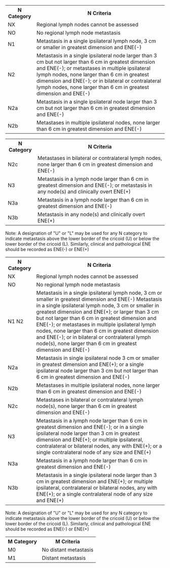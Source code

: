 <table>
<tr>
<th>N Category</th>
<th>N Criteria</th>
</tr>
<tr>
<td>NX</td>
<td>Regional lymph nodes cannot be assessed</td>
</tr>
<tr>
<td>NO</td>
<td>No regional lymph node metastasis</td>
</tr>
<tr>
<td>N1</td>
<td>Metastasis in a single ipsilateral lymph node, 3 cm or smaller in greatest dimension and ENE(-)</td>
</tr>
<tr>
<td>N2</td>
<td>Metastasis in a single ipsilateral node larger than 3 cm but not larger than 6 cm in greatest dimension and ENE(-); or metastases in multiple ipsilateral lymph nodes, none larger than 6 cm in greatest dimension and ENE(-); or in bilateral or contralateral lymph nodes, none larger than 6 cm in greatest dimension and ENE(-)</td>
</tr>
<tr>
<td>N2a</td>
<td>Metastasis in a single ipsilateral node larger than 3 cm but not larger than 6 cm in greatest dimension and ENE(-)</td>
</tr>
<tr>
<td>N2b</td>
<td>Metastases in multiple ipsilateral nodes, none larger than 6 cm in greatest dimension and ENE(-)</td>
</tr>
</table>  
<table>
<tr>
<th>N Category</th>
<th>N Criteria</th>
</tr>
<tr>
<td>N2c</td>
<td>Metastases in bilateral or contralateral lymph nodes, none larger than 6 cm in greatest dimension and ENE(-)</td>
</tr>
<tr>
<td>N3</td>
<td>Metastasis in a lymph node larger than 6 cm in greatest dimension and ENE(-); or metastasis in any node(s) and clinically overt ENE(+)</td>
</tr>
<tr>
<td>N3a</td>
<td>Metastasis in a lymph node larger than 6 cm in greatest dimension and ENE(-)</td>
</tr>
<tr>
<td>N3b</td>
<td>Metastasis in any node(s) and clinically overt ENE(+)</td>
</tr>
</table>  
Note: A designation of "U" or "L" may be used for any N category to
indicate metastasis above the lower border of the cricoid (U) or below
the lower border of the cricoid (L).  
Similarly, clinical and pathological ENE should be recorded as ENE(-)
or ENE(+)<table>
<tr>
<th>N Category</th>
<th>N Criteria</th>
</tr>
<tr>
<td>NX</td>
<td>Regional lymph nodes cannot be assessed</td>
</tr>
<tr>
<td>NO</td>
<td>No regional lymph node metastasis</td>
</tr>
<tr>
<td>N1 N2</td>
<td>Metastasis in a single ipsilateral lymph node, 3 cm or smaller in greatest dimension and ENE(-) Metastasis in a single ipsilateral lymph node, 3 cm or smaller in greatest dimension and ENE(+); or larger than 3 cm but not larger than 6 cm in greatest dimension and ENE(-); or metastases in multiple ipsilateral lymph nodes, none larger than 6 cm in greatest dimension and ENE(-); or in bilateral or contralateral lymph node(s), none larger than 6 cm in greatest dimension and ENE(-)</td>
</tr>
<tr>
<td>N2a</td>
<td>Metastasis in single ipsilateral node 3 cm or smaller in greatest dimension and ENE(+); or a single ipsilateral node larger than 3 cm but not larger than 6 cm in greatest dimension and ENE(-)</td>
</tr>
<tr>
<td>N2b</td>
<td>Metastases in multiple ipsilateral nodes, none larger than 6 cm in greatest dimension and ENE(-)</td>
</tr>
<tr>
<td>N2c</td>
<td>Metastases in bilateral or contralateral lymph node(s), none larger than 6 cm in greatest dimension and ENE(-)</td>
</tr>
<tr>
<td>N3</td>
<td>Metastasis in a lymph node larger than 6 cm in greatest dimension and ENE(-); or in a single ipsilateral node larger than 3 cm in greatest dimension and ENE(+); or multiple ipsilateral, contralateral or bilateral nodes, any with ENE(+); or a single contralateral node of any size and ENE(+)</td>
</tr>
<tr>
<td>N3a</td>
<td>Metastasis in a lymph node larger than 6 cm in greatest dimension and ENE(-)</td>
</tr>
<tr>
<td>N3b</td>
<td>Metastasis in a single ipsilateral node larger than 3 cm in greatest dimension and ENE(+); or multiple ipsilateral, contralateral or bilateral nodes, any with ENE(+); or a single contralateral node of any size and ENE(+)</td>
</tr>
</table>  
Note: A designation of "U" or "L" may be used for any N category to
indicate metastasis above the lower border of the cricoid (U) or below
the lower border of the cricoid (L).  
Similarly, clinical and pathological ENE should be recorded as ENE(-)
or ENE(+)  
<!-- PageNumber="11" -->
<!-- PageBreak -->  
<!-- PageNumber="130" -->
<!-- PageHeader="American Joint Committee on Cancer . 2017" --><table>
<tr>
<th>M Category</th>
<th>M Criteria</th>
</tr>
<tr>
<td>M0</td>
<td>No distant metastasis</td>
</tr>
<tr>
<td>M1</td>
<td>Distant metastasis</td>
</tr>
</table>